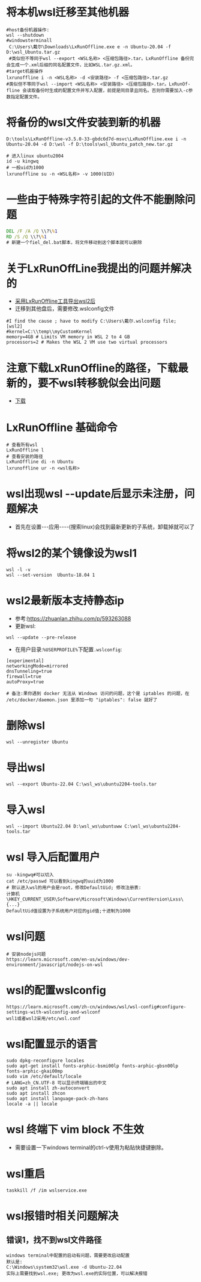 # 将本机wsl迁移至其他机器

```shell
#host备份机器操作:
wsl --shutdown
#windowsterminall
 C:\Users\戴尔\Downloads\LxRunOffline.exe e -n Ubuntu-20.04 -f D:\wsl_Ubuntu.tar.gz
 #类似但不等同于wsl --export <WSL名称> <压缩包路径>.tar。LxRunOf­fline 备份完会生成一个.xml后缀的同名配置文件，比如WSL.tar.gz.xml。
#target机器操作
lxrunoffline i -n <WSL名称> -d <安装路径> -f <压缩包路径>.tar.gz
#类似但不等同于wsl --import <WSL名称> <安装路径> <压缩包路径>.tar。LxRunOf­fline 会读取备份时生成的配置文件并写入配置，前提是同目录且同名。否则你需要加入-c参数指定配置文件。
```

# 将备份的wsl文件安装到新的机器

```
D:\tools\LxRunOffline-v3.5.0-33-gbdc6d7d-msvc\LxRunOffline.exe i -n Ubuntu-20.04 -d D:\wsl -f D:\tools\wsl_Ubuntu_patch_new.tar.gz

# 进入linux ubuntu2004
id -u kingwq
# 一般uid为1000
lxrunoffline su -n <WSL名称> -v 1000(UID)
```

# 一些由于特殊字符引起的文件不能删除问题

```bat
DEL /F /A /Q \\?\%1
RD /S /Q \\?\%1
# 新建一个fiel_del.bat脚本，将文件移动到这个脚本就可以删除
```

# 关于LxRunOffLine我提出的问题并解决的

- [采用LxRunOffline工具导出wsl2后](https://github.com/DDoSolitary/LxRunOffline/issues/187)
- 迁移到其他盘后，需要修改.wslconfig文件

```
#I find the cause ; have to modify C:\Users\戴尔.wslconfig file;
[wsl2]
#kernel=C:\\temp\\myCustomKernel
memory=4GB # Limits VM memory in WSL 2 to 4 GB
processors=2 # Makes the WSL 2 VM use two virtual processors
```

# 注意下载LxRunOffline的路径，下载最新的，要不wsl转移貌似会出问题

- [下载](https://ddosolitary-builds.sourceforge.io/LxRunOffline/)

# LxRunOffline 基础命令

```
# 查看所有wsl
LxRunOffline l
# 查看安装的路径
LxRunOffline di -n Ubuntu
lxrunoffline ur -n <wsl名称>
```

# wsl出现wsl --update后显示未注册，问题解决

- 首先在设置---应用----(搜索linux)会找到最新更新的子系统，卸载掉就可以了

# 将wsl2的某个镜像设为wsl1

```
wsl -l -v
wsl --set-version  Ubuntu-18.04 1
```

# wsl2最新版本支持静态ip

- 参考:https://zhuanlan.zhihu.com/p/593263088
- 更新wsl:

```
wsl --update --pre-release
```

- 在用户目录:`%USERPROFILE%`下配置`.wslconfig`:

```
[experimental]
networkingMode=mirrored
dnsTunneling=true
firewall=true
autoProxy=true

# 备注:果你遇到 docker 无法从 Windows 访问的问题，这个是 iptables 的问题，在 /etc/docker/daemon.json 里添加一句 "iptables": false 就好了
```

# 删除wsl

```
wsl --unregister Ubuntu
```

# 导出wsl

```
wsl --export Ubuntu-22.04 C:\wsl_ws\ubuntu2204-tools.tar
```

# 导入wsl

```
wsl --import Ubuntu22.04 D:\wsl_ws\ubuntuww C:\wsl_ws\ubuntu2204-tools.tar
```

# wsl 导入后配置用户

```
su -kingwq#可以切入
cat /etc/passwd 可以看到kingwq的uuid为1000
# 默认进入wsl的用户会是root，修改DefaultUid; 修改注册表:
计算机\HKEY_CURRENT_USER\Software\Microsoft\Windows\CurrentVersion\Lxss\{...}
DefaultUid值设置为子系统用户对应的gid值;十进制为1000
```

# wsl问题

```
# 安装nodejs问题
https://learn.microsoft.com/en-us/windows/dev-environment/javascript/nodejs-on-wsl
```

# wsl的配置wslconfig

```
https://learn.microsoft.com/zh-cn/windows/wsl/wsl-config#configure-settings-with-wslconfig-and-wslconf
wsl1或者wsl2采用/etc/wsl.conf
```

# wsl配置显示的语言

```
sudo dpkg-reconfigure locales
sudo apt-get install fonts-arphic-bsmi00lp fonts-arphic-gbsn00lp fonts-arphic-gkai00mp
sudo vim /etc/default/locale
# LANG=zh_CN.UTF-8 可以显示终端输出的中文
sudo apt install zh-autoconvert
sudo apt install zhcon
sudo apt install language-pack-zh-hans
locale -a || locale
```

# wsl 终端下 vim block <ctrl-v> 不生效

- 需要设置一下windows terminal的ctrl-v使用为粘贴快捷键删除。

# wsl重启

```
taskkill /f /im wslservice.exe
```
# wsl报错时相关问题解决

## 错误1，找不到wsl文件路径

```
windows terminal中配置的启动有问题，需要更改启动配置
默认是:
C:\Windows\system32\wsl.exe -d Ubuntu-22.04
实际上需要找到wsl.exe; 更改为wsl.exe的实际位置，可以解决报错
```
